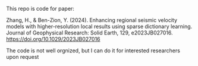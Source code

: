 This repo is code for paper:

Zhang, H., & Ben-Zion, Y. (2024). Enhancing regional seismic velocity models with higher-resolution local results using sparse dictionary learning. Journal of Geophysical Research: Solid Earth, 129, e2023JB027016. https://doi.org/10.1029/2023JB027016

The code is not well orgnized, but I can do it for interested researchers upon request
